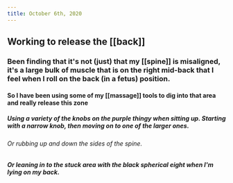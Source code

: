 ```yaml
---
title: October 6th, 2020
---
```


## Working to release the [[back]]
### Been finding that it's not (just) that my [[spine]] is misaligned, it's a large bulk of muscle that is on the right mid-back that I feel when I roll on the back (in a fetus) position.
#### So I have been using some of my [[massage]] tools to dig into that area and really release this zone
##### Using a variety of the knobs on the purple thingy when sitting up. Starting with a narrow knob, then moving on to one of the larger ones.
###### Or rubbing up and down the sides of the spine.

##### Or leaning in to the stuck area with the black spherical eight when I'm lying on my back.
